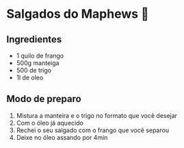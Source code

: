 ﻿# Salgados do Maphews :chicken:

## Ingredientes

- 1 quilo de frango
- 500g manteiga
- 500 de trigo
- 1l de oleo



## Modo de preparo

1. Mistura a manteira e o trigo no formato que você desejar 
2. Com o óleo já aquecido
3. Rechei o seu salgado com o frango que você separou
4. Deixe no óleo assando por 4min



